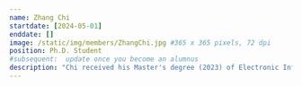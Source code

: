 ```yaml
---
name: Zhang Chi
startdate: [2024-05-01]
enddate: []
image: /static/img/members/ZhangChi.jpg #365 x 365 pixels, 72 dpi
position: Ph.D. Student
#subsequent:  update once you become an alumnus
description: "Chi received his Master's degree (2023) of Electronic Information Engineering at the University of Electronic Science and Technology of China, and Bachelor's degree (2020) of Communication Engineering from the North China Institute of Aerospace Engineering."
---
```

